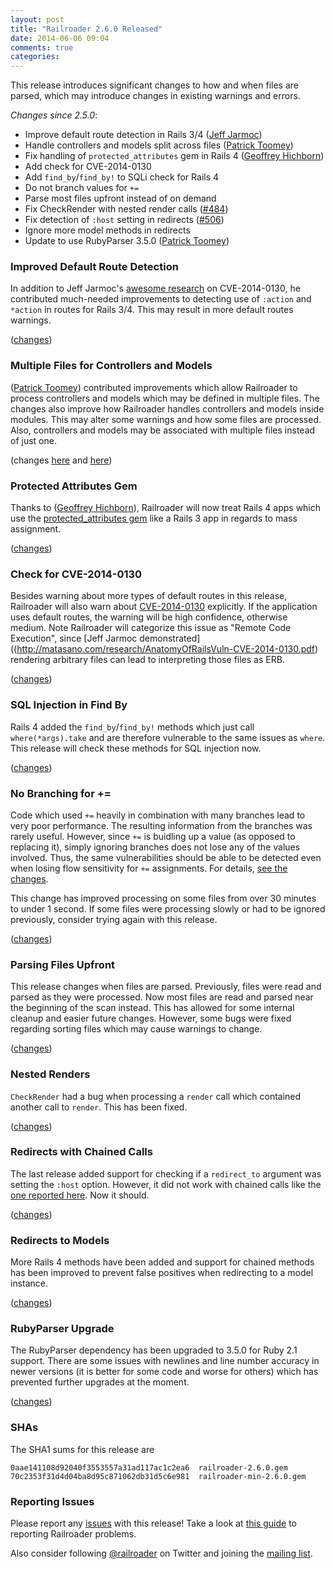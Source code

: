```yaml
---
layout: post
title: "Railroader 2.6.0 Released"
date: 2014-06-06 09:04
comments: true
categories: 
---
```


This release introduces significant changes to how and when files are parsed, which may introduce changes in existing warnings and errors.

_Changes since 2.5.0_:

* Improve default route detection in Rails 3/4 ([Jeff Jarmoc](https://github.com/jjarmoc))
* Handle controllers and models split across files ([Patrick Toomey](https://github.com/ptoomey3))
* Fix handling of `protected_attributes` gem in Rails 4 ([Geoffrey Hichborn](https://github.com/phene))
* Add check for CVE-2014-0130
* Add `find_by`/`find_by!` to SQLi check for Rails 4
* Do not branch values for `+=`
* Parse most files upfront instead of on demand
* Fix CheckRender with nested render calls ([#484](https://github.com/presidentbeef/railroader/issues/484))
* Fix detection of `:host` setting in redirects ([#506](https://github.com/presidentbeef/railroader/issues/506))
* Ignore more model methods in redirects
* Update to use RubyParser 3.5.0 ([Patrick Toomey](https://github.com/ptoomey3))

### Improved Default Route Detection

In addition to Jeff Jarmoc's [awesome research](http://matasano.com/research/AnatomyOfRailsVuln-CVE-2014-0130.pdf) on CVE-2014-0130, he contributed much-needed improvements to detecting use of `:action` and `*action` in routes for Rails 3/4. This may result in more default routes warnings.

([changes](https://github.com/presidentbeef/railroader/pull/493))

### Multiple Files for Controllers and Models

([Patrick Toomey](https://github.com/ptoomey3)) contributed improvements which allow Railroader to process controllers and models which may be defined in multiple files. The changes also improve how Railroader handles controllers and models inside modules. This may alter some warnings and how some files are processed. Also, controllers and models may be associated with multiple files instead of just one.

(changes [here](https://github.com/presidentbeef/railroader/pull/492) and [here](https://github.com/presidentbeef/railroader/pull/482))

### Protected Attributes Gem

Thanks to ([Geoffrey Hichborn](https://github.com/phene)), Railroader will now treat Rails 4 apps which use the [protected_attributes gem](https://github.com/rails/protected_attributes) like a Rails 3 app in regards to mass assignment.

([changes](https://github.com/presidentbeef/railroader/pull/491))

### Check for CVE-2014-0130

Besides warning about more types of default routes in this release, Railroader will also warn about [CVE-2014-0130](https://groups.google.com/d/msg/rubyonrails-security/NkKc7vTW70o/NxW_PDBSG3AJ) explicitly. If the application uses default routes, the warning will be high confidence, otherwise medium. Note Railroader will categorize this issue as "Remote Code Execution", since [Jeff Jarmoc demonstrated]((http://matasano.com/research/AnatomyOfRailsVuln-CVE-2014-0130.pdf) rendering arbitrary files can lead to interpreting those files as ERB.

([changes](https://github.com/presidentbeef/railroader/pull/502))

### SQL Injection in Find By

Rails 4 added the `find_by`/`find_by!` methods which just call `where(*args).take` and are therefore vulnerable to the same issues as `where`. This release will check these methods for SQL injection now.

([changes](https://github.com/presidentbeef/railroader/pull/504))

### No Branching for +=

Code which used `+=` heavily in combination with many branches lead to very poor performance. The resulting information from the branches was rarely useful. However, since `+=` is buidling up a value (as opposed to replacing it), simply ignoring branches does not lose any of the values involved. Thus, the same vulnerabilities should be able to be detected even when losing flow sensitivity for `+=` assignments. For details, [see the changes](https://github.com/presidentbeef/railroader/pull/499).

This change has improved processing on some files from over 30 minutes to under 1 second. If some files were processing slowly or had to be ignored previously, consider trying again with this release.

([changes](https://github.com/presidentbeef/railroader/pull/499))

### Parsing Files Upfront

This release changes when files are parsed. Previously, files were read and parsed as they were processed. Now most files are read and parsed near the beginning of the scan instead. This has allowed for some internal cleanup and easier future changes. However, some bugs were fixed regarding sorting files which may cause warnings to change.

([changes](https://github.com/presidentbeef/railroader/pull/501/))

### Nested Renders

`CheckRender` had a bug when processing a `render` call which contained another call to `render`. This has been fixed.

([changes](https://github.com/presidentbeef/railroader/pull/485))

### Redirects with Chained Calls

The last release added support for checking if a `redirect_to` argument was setting the `:host` option. However, it did not work with chained calls like the [one reported here](https://github.com/presidentbeef/railroader/issues/506). Now it should.

([changes](https://github.com/presidentbeef/railroader/pull/507))

### Redirects to Models

More Rails 4 methods have been added and support for chained methods has been improved to prevent false positives when redirecting to a model instance.

([changes](https://github.com/presidentbeef/railroader/pull/489))

### RubyParser Upgrade

The RubyParser dependency has been upgraded to 3.5.0 for Ruby 2.1 support. There are some issues with newlines and line number accuracy in newer versions (it is better for some code and worse for others) which has prevented further upgrades at the moment. 

([changes](https://github.com/presidentbeef/railroader/pull/497))

### SHAs

The SHA1 sums for this release are

    0aae141108d92040f3553557a31ad117ac1c2ea6  railroader-2.6.0.gem
    70c2353f31d4d04ba8d95c871062db31d5c6e981  railroader-min-2.6.0.gem

### Reporting Issues

Please report any [issues](https://github.com/presidentbeef/railroader/issues) with this release! Take a look at [this guide](https://github.com/presidentbeef/railroader/wiki/How-to-Report-a-Railroader-Issue) to reporting Railroader problems.

Also consider following [@railroader](https://twitter.com/railroader) on Twitter and joining the [mailing list](http://railroaderscanner.org/contact/). 

